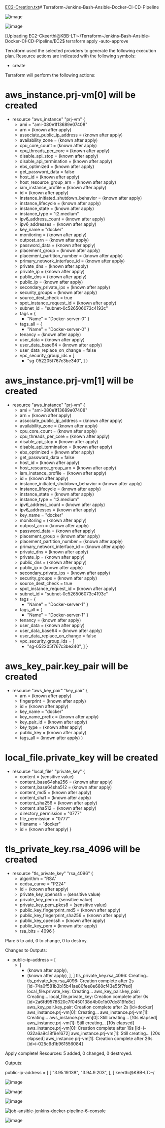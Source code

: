 [EC2-Creation.txt](https://github.com/Keerthibb/Terraform-Jenkins-Ansible-Docker-CI-CD-Pipeline/files/15077800/EC2-Creation.txt)# Terraform-Jenkins-Bash-Ansible-Docker-CI-CD-Pipeline

![image](https://github.com/Keerthibb/Terraform-Jenkins-Ansible-Docker-CI-CD-Pipeline/assets/92278245/21d9de1a-316b-43b9-8324-6d962d848ea1)




![image](https://github.com/Keerthibb/Terraform-Jenkins-Ansible-Docker-CI-CD-Pipeline/assets/92278245/d787914e-8a50-4205-bc99-b219f12c18b5)


[Uploading EC2-Ckeerthi@KBB-LT:~/Terraform-Jenkins-Bash-Ansible-Docker-CI-CD-Pipeline/EC2$ terraform apply -auto-approve

Terraform used the selected providers to generate the following execution plan. Resource actions are indicated with the following symbols:
  + create

Terraform will perform the following actions:

  # aws_instance.prj-vm[0] will be created
  + resource "aws_instance" "prj-vm" {
      + ami                                  = "ami-080e1f13689e07408"
      + arn                                  = (known after apply)
      + associate_public_ip_address          = (known after apply)
      + availability_zone                    = (known after apply)
      + cpu_core_count                       = (known after apply)
      + cpu_threads_per_core                 = (known after apply)
      + disable_api_stop                     = (known after apply)
      + disable_api_termination              = (known after apply)
      + ebs_optimized                        = (known after apply)
      + get_password_data                    = false
      + host_id                              = (known after apply)
      + host_resource_group_arn              = (known after apply)
      + iam_instance_profile                 = (known after apply)
      + id                                   = (known after apply)
      + instance_initiated_shutdown_behavior = (known after apply)
      + instance_lifecycle                   = (known after apply)
      + instance_state                       = (known after apply)
      + instance_type                        = "t2.medium"
      + ipv6_address_count                   = (known after apply)
      + ipv6_addresses                       = (known after apply)
      + key_name                             = "docker"
      + monitoring                           = (known after apply)
      + outpost_arn                          = (known after apply)
      + password_data                        = (known after apply)
      + placement_group                      = (known after apply)
      + placement_partition_number           = (known after apply)
      + primary_network_interface_id         = (known after apply)
      + private_dns                          = (known after apply)
      + private_ip                           = (known after apply)
      + public_dns                           = (known after apply)
      + public_ip                            = (known after apply)
      + secondary_private_ips                = (known after apply)
      + security_groups                      = (known after apply)
      + source_dest_check                    = true
      + spot_instance_request_id             = (known after apply)
      + subnet_id                            = "subnet-0c526506073c4193c"
      + tags                                 = {
          + "Name" = "Docker-server-0"
        }
      + tags_all                             = {
          + "Name" = "Docker-server-0"
        }
      + tenancy                              = (known after apply)
      + user_data                            = (known after apply)
      + user_data_base64                     = (known after apply)
      + user_data_replace_on_change          = false
      + vpc_security_group_ids               = [
          + "sg-052205f767c3be340",
        ]
    }

  # aws_instance.prj-vm[1] will be created
  + resource "aws_instance" "prj-vm" {
      + ami                                  = "ami-080e1f13689e07408"
      + arn                                  = (known after apply)
      + associate_public_ip_address          = (known after apply)
      + availability_zone                    = (known after apply)
      + cpu_core_count                       = (known after apply)
      + cpu_threads_per_core                 = (known after apply)
      + disable_api_stop                     = (known after apply)
      + disable_api_termination              = (known after apply)
      + ebs_optimized                        = (known after apply)
      + get_password_data                    = false
      + host_id                              = (known after apply)
      + host_resource_group_arn              = (known after apply)
      + iam_instance_profile                 = (known after apply)
      + id                                   = (known after apply)
      + instance_initiated_shutdown_behavior = (known after apply)
      + instance_lifecycle                   = (known after apply)
      + instance_state                       = (known after apply)
      + instance_type                        = "t2.medium"
      + ipv6_address_count                   = (known after apply)
      + ipv6_addresses                       = (known after apply)
      + key_name                             = "docker"
      + monitoring                           = (known after apply)
      + outpost_arn                          = (known after apply)
      + password_data                        = (known after apply)
      + placement_group                      = (known after apply)
      + placement_partition_number           = (known after apply)
      + primary_network_interface_id         = (known after apply)
      + private_dns                          = (known after apply)
      + private_ip                           = (known after apply)
      + public_dns                           = (known after apply)
      + public_ip                            = (known after apply)
      + secondary_private_ips                = (known after apply)
      + security_groups                      = (known after apply)
      + source_dest_check                    = true
      + spot_instance_request_id             = (known after apply)
      + subnet_id                            = "subnet-0c526506073c4193c"
      + tags                                 = {
          + "Name" = "Docker-server-1"
        }
      + tags_all                             = {
          + "Name" = "Docker-server-1"
        }
      + tenancy                              = (known after apply)
      + user_data                            = (known after apply)
      + user_data_base64                     = (known after apply)
      + user_data_replace_on_change          = false
      + vpc_security_group_ids               = [
          + "sg-052205f767c3be340",
        ]
    }

  # aws_key_pair.key_pair will be created
  + resource "aws_key_pair" "key_pair" {
      + arn             = (known after apply)
      + fingerprint     = (known after apply)
      + id              = (known after apply)
      + key_name        = "docker"
      + key_name_prefix = (known after apply)
      + key_pair_id     = (known after apply)
      + key_type        = (known after apply)
      + public_key      = (known after apply)
      + tags_all        = (known after apply)
    }

  # local_file.private_key will be created
  + resource "local_file" "private_key" {
      + content              = (sensitive value)
      + content_base64sha256 = (known after apply)
      + content_base64sha512 = (known after apply)
      + content_md5          = (known after apply)
      + content_sha1         = (known after apply)
      + content_sha256       = (known after apply)
      + content_sha512       = (known after apply)
      + directory_permission = "0777"
      + file_permission      = "0777"
      + filename             = "docker"
      + id                   = (known after apply)
    }

  # tls_private_key.rsa_4096 will be created
  + resource "tls_private_key" "rsa_4096" {
      + algorithm                     = "RSA"
      + ecdsa_curve                   = "P224"
      + id                            = (known after apply)
      + private_key_openssh           = (sensitive value)
      + private_key_pem               = (sensitive value)
      + private_key_pem_pkcs8         = (sensitive value)
      + public_key_fingerprint_md5    = (known after apply)
      + public_key_fingerprint_sha256 = (known after apply)
      + public_key_openssh            = (known after apply)
      + public_key_pem                = (known after apply)
      + rsa_bits                      = 4096
    }

Plan: 5 to add, 0 to change, 0 to destroy.

Changes to Outputs:
  + public-ip-address = [
      + [
          + (known after apply),
          + (known after apply),
        ],
    ]
tls_private_key.rsa_4096: Creating...
tls_private_key.rsa_4096: Creation complete after 2s [id=74a0f581b3b15b41ae80fee8e688cf43e55f7fed]
local_file.private_key: Creating...
aws_key_pair.key_pair: Creating...
local_file.private_key: Creation complete after 0s [id=2a6fd9578620c7f0450138d4b0c1b07dc819fe8c]
aws_key_pair.key_pair: Creation complete after 2s [id=docker]
aws_instance.prj-vm[0]: Creating...
aws_instance.prj-vm[1]: Creating...
aws_instance.prj-vm[0]: Still creating... [10s elapsed]
aws_instance.prj-vm[1]: Still creating... [10s elapsed]
aws_instance.prj-vm[0]: Creation complete after 19s [id=i-032a6a9c18f9e1672]
aws_instance.prj-vm[1]: Still creating... [20s elapsed]
aws_instance.prj-vm[1]: Creation complete after 26s [id=i-025c9d1b961556084]

Apply complete! Resources: 5 added, 0 changed, 0 destroyed.

Outputs:

public-ip-address = [
  [
    "3.95.19.138",
    "3.94.9.203",
  ],
]
keerthi@KBB-LT:~/


![image](https://github.com/Keerthibb/Terraform-Jenkins-Ansible-Docker-CI-CD-Pipeline/assets/92278245/59a2e52d-9072-4d2c-bff3-98dfa619027c)



![image](https://github.com/Keerthibb/Terraform-Jenkins-Ansible-Docker-CI-CD-Pipeline/assets/92278245/fab05cd8-5fcb-4e8b-8770-543cc9078566)

![image](https://github.com/Keerthibb/Terraform-Jenkins-Ansible-Docker-CI-CD-Pipeline/assets/92278245/c996e228-c6b8-4f9a-9e6f-b2ed72240abe)


![job-ansible-jenkins-docker-pipeline-6-console](https://github.com/Keerthibb/Terraform-Jenkins-Ansible-Docker-CI-CD-Pipeline/assets/92278245/f40ca8e5-d342-4cf6-a459-df2f8186220c)


![image](https://github.com/Keerthibb/Terraform-Jenkins-Ansible-Docker-CI-CD-Pipeline/assets/92278245/7315c861-8761-4d0b-b1d9-81337ad222d6)



